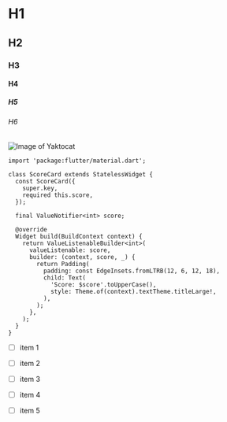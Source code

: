 # H1
## H2
### H3
#### H4
##### H5
###### H6

![Image of Yaktocat](https://octodex.github.com/images/yaktocat.png)

```
import 'package:flutter/material.dart';

class ScoreCard extends StatelessWidget {
  const ScoreCard({
    super.key,
    required this.score,
  });

  final ValueNotifier<int> score;

  @override
  Widget build(BuildContext context) {
    return ValueListenableBuilder<int>(
      valueListenable: score,
      builder: (context, score, _) {
        return Padding(
          padding: const EdgeInsets.fromLTRB(12, 6, 12, 18),
          child: Text(
            'Score: $score'.toUpperCase(),
            style: Theme.of(context).textTheme.titleLarge!,
          ),
        );
      },
    );
  }
}

```

- [ ] item 1
- [ ] item 2
- [ ] item 3
- [ ] item 4
- [ ] item 5
      
